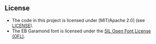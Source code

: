 ## License
- The code in this project is licensed under [MIT/Apache 2.0] (see [LICENSE](LICENSE)).  
- The EB Garamond font is licensed under the [SIL Open Font License (OFL)](OFL-EBGaramond.txt).  